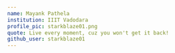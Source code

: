 ```yaml
---
name: Mayank Pathela
institution: IIIT Vadodara
profile_pic: starkblaze01.png
quote: Live every moment, cuz you won't get it back!
github_user: starkblaze01
---
```

